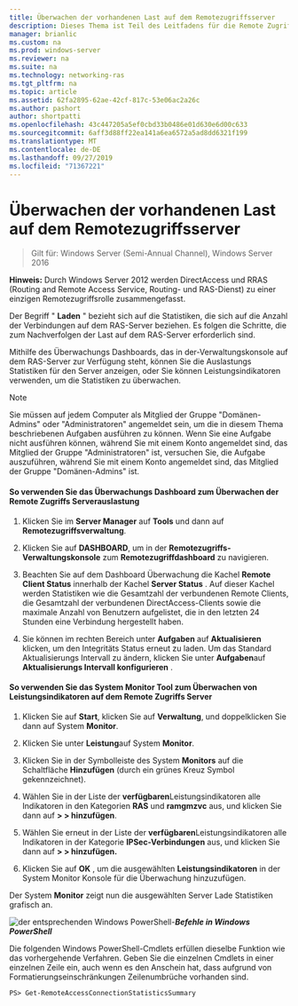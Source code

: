 ```yaml
---
title: Überwachen der vorhandenen Last auf dem Remotezugriffsserver
description: Dieses Thema ist Teil des Leitfadens für die Remote Zugriffs Überwachung und-Kontoführung in Windows Server 2016.
manager: brianlic
ms.custom: na
ms.prod: windows-server
ms.reviewer: na
ms.suite: na
ms.technology: networking-ras
ms.tgt_pltfrm: na
ms.topic: article
ms.assetid: 62fa2895-62ae-42cf-817c-53e06ac2a26c
ms.author: pashort
author: shortpatti
ms.openlocfilehash: 43c447205a5ef0cbd33b0486e01d630e6d00c633
ms.sourcegitcommit: 6aff3d88ff22ea141a6ea6572a5ad8dd6321f199
ms.translationtype: MT
ms.contentlocale: de-DE
ms.lasthandoff: 09/27/2019
ms.locfileid: "71367221"
---
```

# <a name="monitor-the-existing-load-on-the-remote-access-server"></a>Überwachen der vorhandenen Last auf dem Remotezugriffsserver

>Gilt für: Windows Server (Semi-Annual Channel), Windows Server 2016

**Hinweis:** Durch Windows Server 2012 werden DirectAccess und RRAS (Routing and Remote Access Service, Routing- und RAS-Dienst) zu einer einzigen Remotezugriffsrolle zusammengefasst.  
  
Der Begriff " **Laden** " bezieht sich auf die Statistiken, die sich auf die Anzahl der Verbindungen auf dem RAS-Server beziehen. Es folgen die Schritte, die zum Nachverfolgen der Last auf dem RAS-Server erforderlich sind.  
  
Mithilfe des Überwachungs Dashboards, das in der-Verwaltungskonsole auf dem RAS-Server zur Verfügung steht, können Sie die Auslastungs Statistiken für den Server anzeigen, oder Sie können Leistungsindikatoren verwenden, um die Statistiken zu überwachen.  
  
> [!NOTE]  
> Sie müssen auf jedem Computer als Mitglied der Gruppe "Domänen-Admins" oder "Administratoren" angemeldet sein, um die in diesem Thema beschriebenen Aufgaben ausführen zu können. Wenn Sie eine Aufgabe nicht ausführen können, während Sie mit einem Konto angemeldet sind, das Mitglied der Gruppe "Administratoren" ist, versuchen Sie, die Aufgabe auszuführen, während Sie mit einem Konto angemeldet sind, das Mitglied der Gruppe "Domänen-Admins" ist.  
  
#### <a name="to-use-the-monitoring-dashboard-to-monitor-the-remote-access-server-load"></a>So verwenden Sie das Überwachungs Dashboard zum Überwachen der Remote Zugriffs Serverauslastung  
  
1.  Klicken Sie im **Server Manager** auf **Tools** und dann auf **Remotezugriffsverwaltung**.  
  
2.  Klicken Sie auf **DASHBOARD**, um in der **Remotezugriffs-Verwaltungskonsole** zum **Remotezugriffdashboard** zu navigieren.  
  
3.  Beachten Sie auf dem Dashboard Überwachung die Kachel **Remote Client Status** innerhalb der Kachel **Server Status** . Auf dieser Kachel werden Statistiken wie die Gesamtzahl der verbundenen Remote Clients, die Gesamtzahl der verbundenen DirectAccess-Clients sowie die maximale Anzahl von Benutzern aufgelistet, die in den letzten 24 Stunden eine Verbindung hergestellt haben.  
  
4.  Sie können im rechten Bereich unter **Aufgaben** auf **Aktualisieren** klicken, um den Integritäts Status erneut zu laden. Um das Standard Aktualisierungs Intervall zu ändern, klicken Sie unter **Aufgaben**auf **Aktualisierungs Intervall konfigurieren** .  
  
#### <a name="to-use-the-performance-monitor-tool-to-monitor-performance-counters-on-the-remote-access-server"></a>So verwenden Sie das System Monitor Tool zum Überwachen von Leistungsindikatoren auf dem Remote Zugriffs Server  
  
1.  Klicken Sie auf **Start**, klicken Sie auf **Verwaltung**, und doppelklicken Sie dann auf System **Monitor**.  
  
2.  Klicken Sie unter **Leistung**auf System **Monitor**.  
  
3.  Klicken Sie in der Symbolleiste des System **Monitors** auf die Schaltfläche **Hinzufügen** (durch ein grünes Kreuz Symbol gekennzeichnet).  
  
4.  Wählen Sie in der Liste der **verfügbaren**Leistungsindikatoren alle Indikatoren in den Kategorien **RAS** und **ramgmzvc** aus, und klicken Sie dann auf **> > hinzufügen**.  
  
5.  Wählen Sie erneut in der Liste der **verfügbaren**Leistungsindikatoren alle Indikatoren in der Kategorie **IPSec-Verbindungen** aus, und klicken Sie dann auf **> > hinzufügen.**  
  
6.  Klicken Sie auf **OK** , um die ausgewählten **Leistungsindikatoren** in der System Monitor Konsole für die Überwachung hinzuzufügen.  
  
Der System **Monitor** zeigt nun die ausgewählten Server Lade Statistiken grafisch an.  
  
![der entsprechenden Windows PowerShell-](../../../media/Monitor-the-existing-load-on-the-Remote-Access-server/PowerShellLogoSmall.gif)***<em>Befehle in Windows PowerShell</em>***  
  
Die folgenden Windows PowerShell-Cmdlets erfüllen dieselbe Funktion wie das vorhergehende Verfahren. Geben Sie die einzelnen Cmdlets in einer einzelnen Zeile ein, auch wenn es den Anschein hat, dass aufgrund von Formatierungseinschränkungen Zeilenumbrüche vorhanden sind.  
  
```  
PS> Get-RemoteAccessConnectionStatisticsSummary  
```  
  


